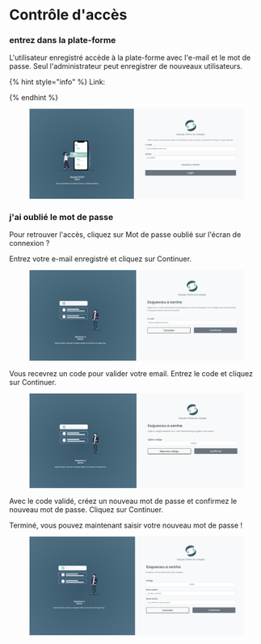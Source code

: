 # Contrôle d'accès

### entrez dans la plate-forme

L'utilisateur enregistré accède à la plate-forme avec l'e-mail et le mot de passe. Seul l'administrateur peut enregistrer de nouveaux utilisateurs.

{% hint style="info" %}
Link:


{% endhint %}

<figure><img src="../../.gitbook/assets/image (6).png" alt=""><figcaption></figcaption></figure>

### j'ai oublié le mot de passe

Pour retrouver l'accès, cliquez sur Mot de passe oublié sur l'écran de connexion ?

Entrez votre e-mail enregistré et cliquez sur Continuer.

<figure><img src="../../.gitbook/assets/image (4).png" alt=""><figcaption></figcaption></figure>

Vous recevrez un code pour valider votre email. Entrez le code et cliquez sur Continuer.

<figure><img src="../../.gitbook/assets/image (15).png" alt=""><figcaption></figcaption></figure>

Avec le code validé, créez un nouveau mot de passe et confirmez le nouveau mot de passe. Cliquez sur Continuer.

Terminé, vous pouvez maintenant saisir votre nouveau mot de passe !

<figure><img src="../../.gitbook/assets/image (17).png" alt=""><figcaption></figcaption></figure>
